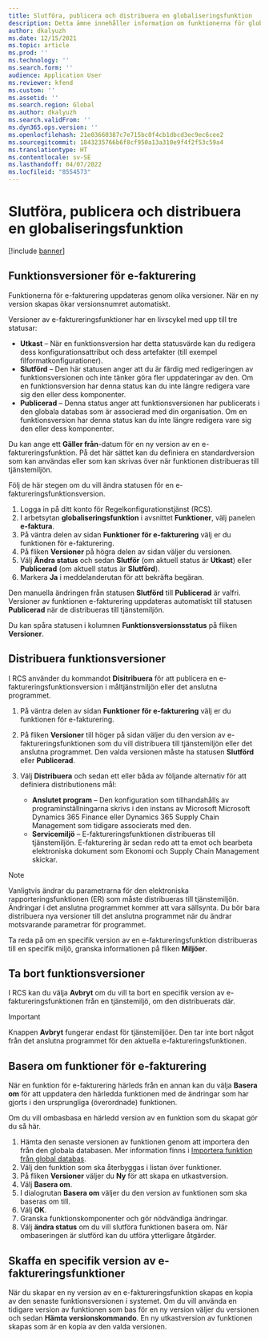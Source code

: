 ```yaml
---
title: Slutföra, publicera och distribuera en globaliseringsfunktion
description: Detta ämne innehåller information om funktionerna för globaliseringslivscykel.
author: dkalyuzh
ms.date: 12/15/2021
ms.topic: article
ms.prod: ''
ms.technology: ''
ms.search.form: ''
audience: Application User
ms.reviewer: kfend
ms.custom: ''
ms.assetid: ''
ms.search.region: Global
ms.author: dkalyuzh
ms.search.validFrom: ''
ms.dyn365.ops.version: ''
ms.openlocfilehash: 21e03660387c7e715bc0f4cb1dbcd3ec9ec6cee2
ms.sourcegitcommit: 1843235766b6f8cf950a13a310e9f4f2f53c59a4
ms.translationtype: HT
ms.contentlocale: sv-SE
ms.lasthandoff: 04/07/2022
ms.locfileid: "8554573"
---
```

# <a name="complete-publish-and-deploy-a-globalization-feature"></a>Slutföra, publicera och distribuera en globaliseringsfunktion

[!include [banner](../includes/banner.md)]

## <a name="electronic-invoicing-feature-versions"></a>Funktionsversioner för e-fakturering

Funktionerna för e-fakturering uppdateras genom olika versioner. När en ny version skapas ökar versionsnumret automatiskt.

Versioner av e-faktureringsfunktioner har en livscykel med upp till tre statusar:

- **Utkast** – När en funktionsversion har detta statusvärde kan du redigera dess konfigurationsattribut och dess artefakter (till exempel filformatkonfigurationer).
- **Slutförd** – Den här statusen anger att du är färdig med redigeringen av funktionsversionen och inte tänker göra fler uppdateringar av den. Om en funktionsversion har denna status kan du inte längre redigera vare sig den eller dess komponenter.
- **Publicerad** – Denna status anger att funktionsversionen har publicerats i den globala databas som är associerad med din organisation. Om en funktionsversion har denna status kan du inte längre redigera vare sig den eller dess komponenter.

Du kan ange ett **Gäller från**-datum för en ny version av en e-faktureringsfunktion. På det här sättet kan du definiera en standardversion som kan användas eller som kan skrivas över när funktionen distribueras till tjänstemiljön.

Följ de här stegen om du vill ändra statusen för en e-faktureringsfunktionsversion.

1. Logga in på ditt konto för Regelkonfigurationstjänst (RCS).
2. I arbetsytan **globaliseringsfunktion** i avsnittet **Funktioner**, välj panelen **e-faktura**.
3. På väntra delen av sidan **Funktioner för e-fakturering** välj er du funktionen för e-fakturering.
4. På fliken **Versioner** på högra delen av sidan väljer du versionen.
5. Välj **Ändra status** och sedan **Slutför** (om aktuell status är **Utkast**) eller **Publicerad** (om aktuell status är **Slutförd**).
6. Markera **Ja** i meddelanderutan för att bekräfta begäran.

Den manuella ändringen från statusen **Slutförd** till **Publicerad** är valfri. Versioner av funktionen e-fakturering uppdateras automatiskt till statusen **Publicerad** när de distribueras till tjänstemiljön.

Du kan spåra statusen i kolumnen **Funktionsversionsstatus** på fliken **Versioner**.

## <a name="deploy-feature-versions"></a>Distribuera funktionsversioner

I RCS använder du kommandot **Disitribuera** för att publicera en e-faktureringsfunktionsversion i måltjänstmiljön eller det anslutna programmet.

1. På väntra delen av sidan **Funktioner för e-fakturering** välj er du funktionen för e-fakturering.
2. På fliken **Versioner** till höger på sidan väljer du den version av e-faktureringsfunktionen som du vill distribuera till tjänstemiljön eller det anslutna programmet. Den valda versionen måste ha statusen **Slutförd** eller **Publicerad**.
3. Välj **Distribuera** och sedan ett eller båda av följande alternativ för att definiera distributionens mål:

    - **Anslutet program** – Den konfiguration som tillhandahålls av programinställningarna skrivs i den instans av Microsoft Microsoft Dynamics 365 Finance eller Dynamics 365 Supply Chain Management som tidigare associerats med den.
    - **Servicemiljö** – E-faktureringsfunktionen distribueras till tjänstemiljön. E-fakturering är sedan redo att ta emot och bearbeta elektroniska dokument som Ekonomi och Supply Chain Management skickar.

> [!NOTE]
> Vanligtvis ändrar du parametrarna för den elektroniska rapporteringsfunktionen (ER) som måste distribueras till tjänstemiljön. Ändringar i det anslutna programmet kommer att vara sällsynta. Du bör bara distribuera nya versioner till det anslutna programmet när du ändrar motsvarande parametrar för programmet.

Ta reda på om en specifik version av en e-faktureringsfunktion distribueras till en specifik miljö, granska informationen på fliken **Miljöer**.

## <a name="remove-feature-versions"></a>Ta bort funktionsversioner

I RCS kan du välja **Avbryt** om du vill ta bort en specifik version av e-faktureringsfunktionen från en tjänstemiljö, om den distribuerats där.

> [!IMPORTANT]
> Knappen **Avbryt** fungerar endast för tjänstemiljöer. Den tar inte bort något från det anslutna programmet för den aktuella e-faktureringsfunktionen.

## <a name="rebase-electronic-invoicing-features"></a>Basera om funktioner för e-fakturering

När en funktion för e-fakturering härleds från en annan kan du välja **Basera om** för att uppdatera den härledda funktionen med de ändringar som har gjorts i den ursprungliga (överordnade) funktionen.

Om du vill ombasbasa en härledd version av en funktion som du skapat gör du så här.

1. Hämta den senaste versionen av funktionen genom att importera den från den globala databasen. Mer information finns i [Importera funktion från global databas](e-invoicing-import-feature-global-repository.md).
2. Välj den funktion som ska återbyggas i listan över funktioner.
3. På fliken **Versioner** väljer du **Ny** för att skapa en utkastversion.
4. Välj **Basera om**.
5. I dialogrutan **Basera om** väljer du den version av funktionen som ska baseras om till.
6. Välj **OK**.
7. Granska funktionskomponenter och gör nödvändiga ändringar.
8. Välj **ändra status** om du vill slutföra funktionen basera om. När ombaseringen är slutförd kan du utföra ytterligare åtgärder.

## <a name="get-a-specific-version-of-electronic-invoicing-features"></a>Skaffa en specifik version av e-faktureringsfunktioner

När du skapar en ny version av en e-faktureringsfunktion skapas en kopia av den senaste funktionsversionen i systemet. Om du vill använda en tidigare version av funktionen som bas för en ny version väljer du versionen och sedan **Hämta versionskommando**. En ny utkastversion av funktionen skapas som är en kopia av den valda versionen.
